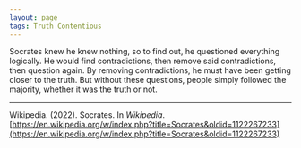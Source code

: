 ```yaml
---
layout: page
tags: Truth Contentious 
---
```


Socrates knew he knew nothing, so to find out, he questioned everything logically. He would find contradictions, then remove said contradictions, then question again. By removing contradictions, he must have been getting closer to the truth. But without these questions, people simply followed the majority, whether it was the truth or not.

---

Wikipedia. (2022). Socrates. In _Wikipedia_. [https://en.wikipedia.org/w/index.php?title=Socrates&oldid=1122267233](https://en.wikipedia.org/w/index.php?title=Socrates&oldid=1122267233)